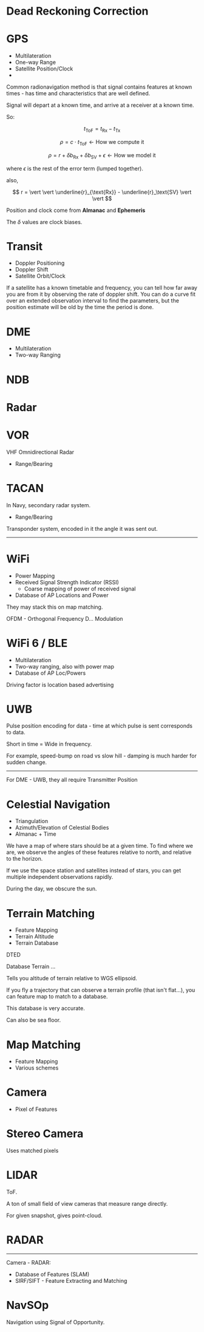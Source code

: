 # Dead Reckoning Correction

# GPS

* Multilateration
* One-way Range
* Satellite Position/Clock
* 
Common radionavigation method is that signal contains features at known times - has time and characteristics that are well defined.

Signal will depart at a known time, and arrive at a receiver at a known time.

So:

$$
t_{\text{ToF}} = t_{\text{Rx}} - t_{\text{Tx}}
$$

$$
\rho = c \cdot t_{\text{ToF}} \leftarrow \text{How we compute it}
$$

$$
\rho = r + \delta b_{\text{Rx}} + \delta b_{\text{SV}} + \epsilon \leftarrow \text{How we model it}
$$

where $\epsilon$ is the rest of the error term (lumped together).

also,

$$
r = \vert \vert \underline{r}_{\text{Rx}} - \underline{r}_\text{SV} \vert \vert
$$

Position and clock come from **Almanac** and **Ephemeris**

The $\delta$ values are clock biases.

# Transit

* Doppler Positioning
* Doppler Shift
* Satellite Orbit/Clock

If a satellite has a known timetable and frequency, you can tell how far away you are from it by observing the rate of doppler shift.
You can do a curve fit over an extended observation interval to find the parameters, but the position estimate will be old by the time the period is done.

# DME

* Multilateration
* Two-way Ranging

# NDB

# Radar

# VOR

VHF Omnidirectional Radar

* Range/Bearing

# TACAN

In Navy, secondary radar system.

* Range/Bearing

Transponder system, encoded in it the angle it was sent out.

***

# WiFi

* Power Mapping
* Received Signal Strength Indicator (RSSI)
  * Coarse mapping of power of received signal
* Database of AP Locations and Power

They may stack this on map matching.

OFDM - Orthogonal Frequency D... Modulation

# WiFi 6 / BLE

* Multilateration
* Two-way ranging, also with power map
* Database of AP Loc/Powers

Driving factor is location based advertising

# UWB

Pulse position encoding for data - time at which pulse is sent corresponds to data.

Short in time = Wide in frequency.

For example, speed-bump on road vs slow hill - damping is much harder for sudden change.

***

For DME - UWB, they all require Transmitter Position

# Celestial Navigation

* Triangulation
* Azimuth/Elevation of Celestial Bodies
* Almanac + Time

We have a map of where stars should be at a given time.
To find where we are, we observe the angles of these features relative to north, and relative to the horizon.

If we use the space station and satellites instead of stars, you can get multiple independent observations rapidly.

During the day, we obscure the sun.

# Terrain Matching

* Feature Mapping
* Terrain Altitude
* Terrain Database

DTED

Database Terrain ...

Tells you altitude of terrain relative to WGS ellipsoid.

If you fly a trajectory that can observe a terrain profile (that isn't flat...), you can feature map to match to a database.

This database is very accurate.

Can also be sea floor.

# Map Matching

* Feature Mapping
* Various schemes

# Camera

* Pixel of Features

# Stereo Camera

Uses matched pixels

# LIDAR

ToF.

A ton of small field of view cameras that measure range directly.

For given snapshot, gives point-cloud.

# RADAR

***

Camera - RADAR:
* Database of Features (SLAM)
* SIRF/SIFT - Feature Extracting and Matching

# NavSOp

Navigation using Signal of Opportunity.


